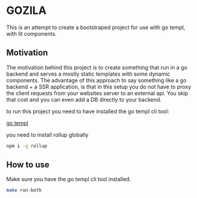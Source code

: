 # GOZILA

This is an attempt to create a bootstraped project for use
with go templ, with lit components.

## Motivation

The motivation behind this project is to create something that run in a go backend
and serves a mostly static templates with some dynamic components.
The advantage of this approach to say something like a go backend + a SSR application,
is that in this setup you do not have to proxy the client requests from your websites server to
an external api. You skip that cost and you can even add a DB directly to your backend.

to run this project you need to have installed the go templ cli tool:

[go templ](https://github.com/a-h/templ)

you need to install rollup globally

```bash
npm i -g rollup
```

## How to use

Make sure you have the go templ cli tool installed.

```bash
make run-both
```
